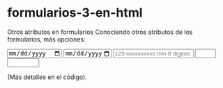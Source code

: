 # formularios-3-en-html
Otros atributos en formularios
Conociendo otros atributos de los formularios, más opciones:

<input type="date">

<input type="date" id="" max="2020-05-20" name=""> 

<input type="tel" id="" name="" pattern="[0-9]{3}-[0-9]{8}" placeholder="123-xxxxxxxxxx min 8 dígitos" required>
 
<input type="number" id="" min="1" max="7" name="">
 
<input type="text" id="" name="" size="6">
 
 (Más detalles en el código).
